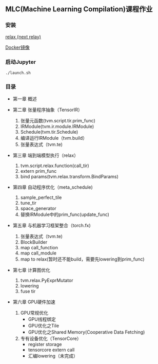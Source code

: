 ## MLC(Machine Learning Compilation)课程作业

### 安装
[relax (next relay)](https://github.com/mlc-ai/relax.git)

[Docker镜像](https://hub.docker.com/repository/docker/tedder/mlc/general)

### 启动Jupyter
```shell
./launch.sh
```

### 目录
- 第一章 概述

- 第二章 张量程序抽象（TensorIR）
    1. 张量元函数(tvm.script.tir.prim_func)
    2. IRModule(tvm.ir.module.IRModule)
    2. Schedule(tvm.tir.Schedule)
    3. 编译运行IRModule（tvm.build）
    4. 张量表达式（tvm.te)

- 第三章 端到端模型执行（relax）
    1. tvm.script.relax.function(call_tir)
    2. extern prim_func
    3. bind params(tvm.relax.transform.BindParams)

- 第四章 自动程序优化（meta_schedule)
    1. sample_perfect_tile
    2. tune_tir
    3. space_generator
    4. 替换IRModule中的prim_func(update_func)

- 第五章 与机器学习框架整合（torch.fx)
    1. 张量表达式（tvm.te)
    2. BlockBuilder
    3. map call_function
    4. map call_module
    5. map to relax(暂时还不能build，需要先lowering到prim_func)

- 第七章 计算图优化
    1. tvm.relax.PyExprMutator
    2. lowering
    3. fuse tir

- 第六章 GPU硬件加速
    1. GPU常规优化
        - GPU线程绑定
        - GPU优化之Tile
        - GPU优化之Shared Memory(Cooperative Data Fetching)
    2. 专有设备优化（TensorCore）
        - register storage
        - tensorcore extern call
        - 汇编lowering（未完成）


